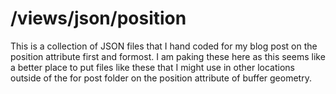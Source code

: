 # /views/json/position

This is a collection of JSON files that I hand coded for my blog post on the position attribute first and formost. I am paking these here as this seems like a better place to put files like these that I might use in other locations outside of the for post folder on the position attribute of buffer geometry.